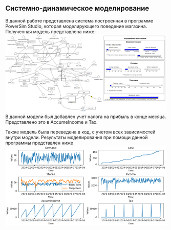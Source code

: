## Системно-динамическое моделирование

В данной работе представлена система построенная в программе PowerSim Studio, которая
моделирующего поведение магазина.
Полученная модель представлена ниже:
![image](powersim_screen.png)
В данной модели был добавлен учет налога на прибыль в конце месяца. Представлено это в AccumeIncome и Tax.

Также модель была переведена в код, с учетом всех зависимостей внутри модели.
Результаты моделирования при помощи данной программы представлен ниже
![image](results.png)

